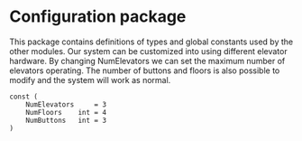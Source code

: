 # Configuration package

This package contains definitions of types and global constants used by the other modules. 
Our system can be customized into using different elevator hardware. By changing NumElevators we can set the maximum number of elevators operating. The number of buttons and floors is also possible to modify and the system will work as normal. 
```
const (
	NumElevators     = 3
	NumFloors    int = 4
	NumButtons   int = 3
)
```
